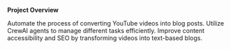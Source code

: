 <b>Project Overview</b>

Automate the process of converting YouTube videos into blog posts.
Utilize CrewAI agents to manage different tasks efficiently.
Improve content accessibility and SEO by transforming videos into text-based blogs.